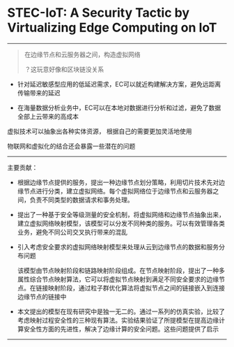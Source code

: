 # STEC-IoT: A Security Tactic by Virtualizing Edge Computing on IoT

****

> 在边缘节点和云服务器之间，构造虚拟网络
> 
> ？这玩意好像和区块链没关系

* 针对延迟敏感型应用的低延迟需求，EC可以就近构建解决方案，避免远距离传输带来的延迟

* 在海量数据分析业务中，EC可以在本地对数据进行分析和过滤，避免了数据全部上云带来的高成本

虚拟技术可以抽象出各种实体资源， 根据自己的需要更加灵活地使用

物联网和虚拟化的结合还会暴露一些潜在的问题

****

主要贡献：

* 根据边缘节点提供的服务，提出一种边缘节点划分策略，利用切片技术先对边缘节点进行分类，建立虚拟网络。每个虚拟网络位于边缘节点和云服务器之间，负责不同类型的数据请求和事务处理。

* 提出了一种基于安全等级测量的安全机制，将虚拟网络和边缘节点抽象出来，建立虚拟网络映射模型，该模型可以分发不同种类的服务。可以有效管理各类业务，避免不同公司交叉执行带来的混乱

* 引入考虑安全要求的虚拟网络映射模型来处理从云到边缘节点的数据和服务分布问题
  
  该模型由节点映射阶段和链路映射阶段组成。在节点映射阶段，提出了一种多属性综合节点映射算法，它可以将虚拟节点映射到满足不同安全要求的边缘节点。在链接映射阶段，通过粒子群优化算法将虚拟节点之间的链接嵌入到连接边缘节点的链接中

* 本文提出的模型在现有研究中是独一无二的。通过一系列的仿真实验，比较了考虑映射过程安全性的三种现有算法。实验结果验证了所提模型在提高边缘计算安全性方面的先进性，解决了边缘计算的安全问题。这些问题提供了启示

****
